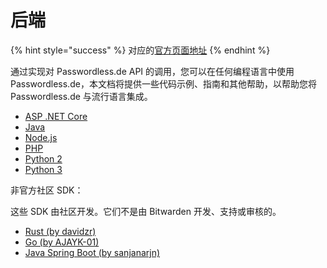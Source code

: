 # 后端

{% hint style="success" %}
对应的[官方页面地址](https://docs.passwordless.dev/guide/backend/)
{% endhint %}

通过实现对 Passwordless.de API 的调用，您可以在任何编程语言中使用 Passwordless.de，本文档将提供一些代码示例、指南和其他帮助，以帮助您将 Passwordless.de 与流行语言集成。

* [ASP .NET Core](dotnet.md)
* [Java](java.md)
* [Node.js](nodejs.md)
* [PHP](php.md)
* [Python 2](python2.md)
* [Python 3](python3.md)

非官方社区 SDK：

这些 SDK 由社区开发。它们不是由 Bitwarden 开发、支持或审核的。

* [Rust (by davidzr)](https://github.com/davidzr/passwordless-rust)
* [Go (by AJAYK-01)](https://github.com/AJAYK-01/passwordless-go)
* [Java Spring Boot (by sanjanarjn)](https://github.com/sanjanarjn/spring-boot-starter-passwordless)

